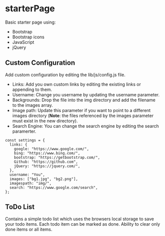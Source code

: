 # starterPage

Basic starter page using:
- Bootstrap
- Bootstrap icons
- JavaScript
- jQuery

## Custom Configuration

Add custom configuration by editing the lib/js/config.js file.
- Links: Add you own custom links by editing the existing links or appending to them.
- Username: Change you username by updating the username parameter.
- Backgrounds: Drop the file into the img directory and add the filename to the images array.
- Image path: Update this parameter if you want to point to a different images directory (**Note**: the files referenced by the images parameter must exist in the new directory).
- Search Engine: You can change the search engine by editing the search paramerter.

```
const settings = {
  links: {
    google: "https://www.google.com/",
    bing: "https://www.bing.com/",
    bootstrap: "https://getbootstrap.com/",
    Github: "https://github.com",
    jQuery: "https://jquery.com/",
  },
  username: "You",
  images: ["bg1.jpg", "bg2.png"],
  imagespath: "img/",
  search: "https://www.google.com/search",
};
```

## ToDo List

Contains a simple todo list which uses the browsers local storage to save your todo items.
Each todo item can be marked as done.
Ability to clear only done items or all items.
